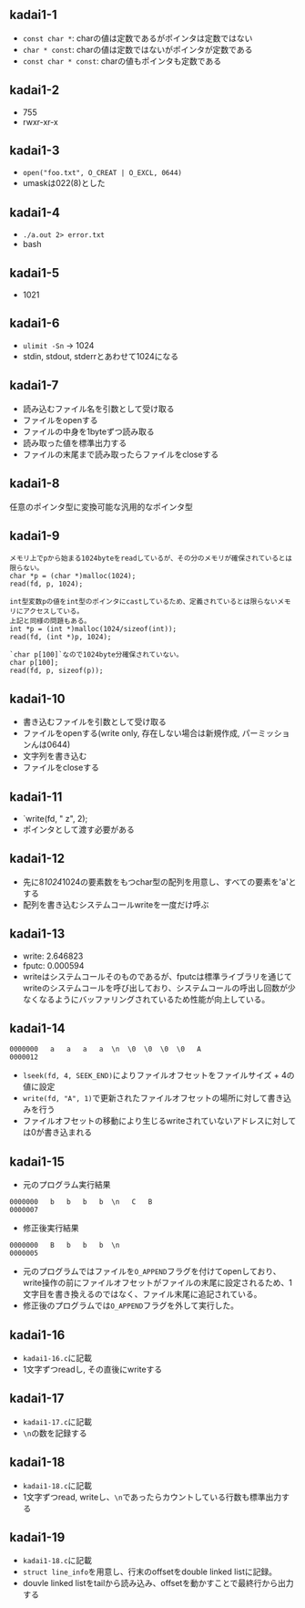 ## kadai1-1

- `const char *`: charの値は定数であるがポインタは定数ではない
- `char * const`: charの値は定数ではないがポインタが定数である
- `const char * const`: charの値もポインタも定数である

## kadai1-2
- 755
- rwxr-xr-x

## kadai1-3
- `open("foo.txt", O_CREAT | O_EXCL, 0644)`  
- umaskは022(8)とした

## kadai1-4
- `./a.out 2> error.txt`
- bash

## kadai1-5
- 1021

## kadai1-6
- `ulimit -Sn` -> 1024
- stdin, stdout, stderrとあわせて1024になる

## kadai1-7
- 読み込むファイル名を引数として受け取る
- ファイルをopenする
- ファイルの中身を1byteずつ読み取る
- 読み取った値を標準出力する
- ファイルの末尾まで読み取ったらファイルをcloseする

## kadai1-8
任意のポインタ型に変換可能な汎用的なポインタ型

## kadai1-9
```
メモリ上でpから始まる1024byteをreadしているが、その分のメモリが確保されているとは限らない。  
char *p = (char *)malloc(1024);
read(fd, p, 1024);
```

```
int型変数pの値をint型のポインタにcastしているため、定義されているとは限らないメモリにアクセスしている。
上記と同様の問題もある。
int *p = (int *)malloc(1024/sizeof(int));
read(fd, (int *)p, 1024);
```

```
`char p[100]`なので1024byte分確保されていない。
char p[100];
read(fd, p, sizeof(p));
```

## kadai1-10
- 書き込むファイルを引数として受け取る
- ファイルをopenする(write only, 存在しない場合は新規作成, パーミッションんは0644)
- 文字列を書き込む
- ファイルをcloseする

## kadai1-11
- `write(fd, " z", 2);
- ポインタとして渡す必要がある

## kadai1-12
- 先に8*1024*1024の要素数をもつchar型の配列を用意し、すべての要素を'a'とする
- 配列を書き込むシステムコールwriteを一度だけ呼ぶ


## kadai1-13
- write: 2.646823
- fputc: 0.000594
- writeはシステムコールそのものであるが、fputcは標準ライブラリを通じてwriteのシステムコールを呼び出しており、システムコールの呼出し回数が少なくなるようにバッファリングされているため性能が向上している。


## kadai1-14
```
0000000   a   a   a   a  \n  \0  \0  \0  \0   A
0000012
```
- `lseek(fd, 4, SEEK_END)`によりファイルオフセットをファイルサイズ + 4の値に設定
- `write(fd, "A", 1)`で更新されたファイルオフセットの場所に対して書き込みを行う
- ファイルオフセットの移動により生じるwriteされていないアドレスに対しては0が書き込まれる


## kadai1-15
- 元のプログラム実行結果
```
0000000   b   b   b   b  \n   C   B
0000007
```
- 修正後実行結果
```
0000000   B   b   b   b  \n
0000005
```
- 元のプログラムではファイルを`O_APPEND`フラグを付けてopenしており、write操作の前にファイルオフセットがファイルの末尾に設定されるため、1文字目を書き換えるのではなく、ファイル末尾に追記されている。
- 修正後のプログラムでは`O_APPEND`フラグを外して実行した。


## kadai1-16
- `kadai1-16.c`に記載
- 1文字ずつreadし, その直後にwriteする


## kadai1-17
- `kadai1-17.c`に記載
- `\n`の数を記録する

## kadai1-18
- `kadai1-18.c`に記載
- 1文字ずつread, writeし、`\n`であったらカウントしている行数も標準出力する

## kadai1-19
- `kadai1-18.c`に記載
- `struct line_info`を用意し、行末のoffsetをdouble linked listに記録。
- douvle linked listをtailから読み込み、offsetを動かすことで最終行から出力する
